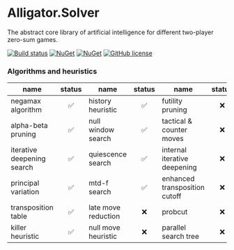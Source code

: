 # Alligator.Solver
The abstract core library of artificial intelligence for different two-player zero-sum games.

[![Build status](https://ci.appveyor.com/api/projects/status/vm0rtqw2nk1pcv0p/branch/master?svg=true)](https://ci.appveyor.com/project/boraaros/alligator-solver)
[![NuGet](https://img.shields.io/nuget/v/Alligator.Solver.svg)](https://www.nuget.org/packages/Alligator.Solver)
[![NuGet](https://img.shields.io/nuget/dt/Alligator.Solver.svg)](https://github.com/boraaros/Alligator.Solver)
[![GitHub license](https://img.shields.io/badge/license-MIT-blue.svg)](https://github.com/boraaros/Alligator.Solver/blob/master/LICENSE)

### Algorithms and heuristics

|name|status|name|status|name|status|
|-----|:---:|-----|:---:|-----|:---:|
|negamax algorithm| :white_check_mark: |history heuristic| :white_check_mark: |futility pruning| :x: |
|alpha-beta pruning| :white_check_mark: |null window search| :white_check_mark: |tactical & counter moves| :x: |
|iterative deepening search| :white_check_mark: |quiescence search| :white_check_mark: |internal iterative deepening| :x: |
|principal variation| :white_check_mark: |mtd-f search| :white_check_mark: |enhanced transposition cutoff| :x: |
|transposition table| :white_check_mark: |late move reduction| :x: |probcut| :x: |
|killer heuristic| :white_check_mark: |null move heuristic| :x: |parallel search tree| :x: |
